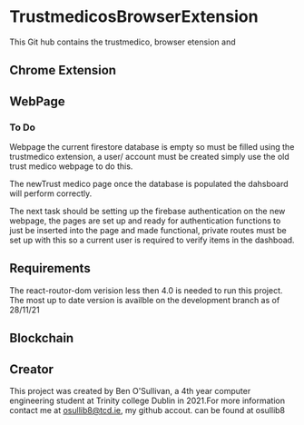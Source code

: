 # TrustmedicosBrowserExtension
This Git hub contains the trustmedico, browser etension and

## Chrome Extension

## WebPage

### To Do
Webpage the current firestore database is empty so must be filled using the trustmedico extension, a user/ account must be created simply use the old trust medico webpage to do this. 

The newTrust medico page once the database is populated the dahsboard will perform correctly.

The next task should be setting up the firebase authentication on the new webpage, the pages are set up and ready for authentication functions to just be inserted into the page and made functional, private routes must be set up with this so a current user is required to verify items in the dashboad. 

## Requirements
The react-routor-dom verision less then 4.0 is needed to run this project. The most up to date version is availble on the development branch as of 28/11/21

## Blockchain

## Creator
This project was created by Ben O'Sullivan, a 4th year computer engineering student at Trinity college Dublin in 2021.For more information contact me at osullib8@tcd.ie, my github accout. can be found at osullib8
